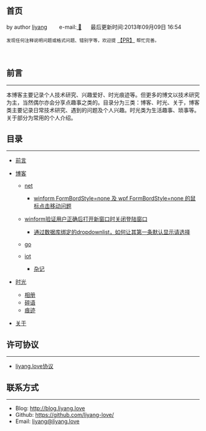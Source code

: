## 首页

by author [liyang](https://blog.liyang.love) &nbsp;&nbsp;&nbsp;&nbsp;&nbsp;&nbsp; e-mail:<a href="mailto:liyang@liyang.love"> 📧</a>&nbsp;&nbsp;&nbsp;&nbsp;&nbsp;&nbsp;最后更新时间:2013年09月09日 16:54


`发现任何注释说明问题或格式问题、错别字等，欢迎提` [【PR】](https://github.com/liyang-love/liyang.love.github.io/issues) `帮忙完善。`

<br />

## 前言
---
​      本博客主要记录个人技术研究、兴趣爱好、时光痕迹等。但更多的博文以技术研究为主，当然偶尔亦会分享点趣事之类的。目录分为三类：博客、时光、关于，博客类主要记录日常技术研究、遇到的问题及个人兴趣。时光类为生活趣事、琐事等。关于部分为常用的个人介绍。

## 目录
---

- [前言](README.md#前言) 

- [博客](#)
	- [net](net.md#net)
	  - [winform FormBordStyle=none  及 wpf  FormBordStyle=none  的鼠标点击移动问题](doc/blog/net/winform的鼠标点击移动问题.md#winform的鼠标点击移动问题)
    - [winform验证用户正确后打开新窗口时关闭登陆窗口](doc/blog/net/winform验证用户正确后打开新窗口时关闭登陆窗口.md)
	  - [通过数据库绑定的dropdownlist，如何让其第一条默认显示请选择](doc/blog/net/通过数据库绑定的dropdownlist如何让其第一条默认显示请选择.md)
	  
	- [go](go.md#go)
  
	- [iot](iot.md#iot)
	     - [杂记](zaji.md#杂记)
	
- [时光](#)
	- [相册](photo.md#相册)
	- [碎语](suiyu.md#碎语)
	- [痕迹](hengji.md#痕迹)
	
- [关于](/doc/about/about.md#关于我)
	
  
  
    

## 许可协议
---

- [liyang.love协议](http://www.liyang.love/license)



## 联系方式
---

* Blog: <http://blog.liyang.love>
* Github: <https://github.com/liyang-love/>
* Email: [liyang@liyang.love](mailto:github#liyang.love)